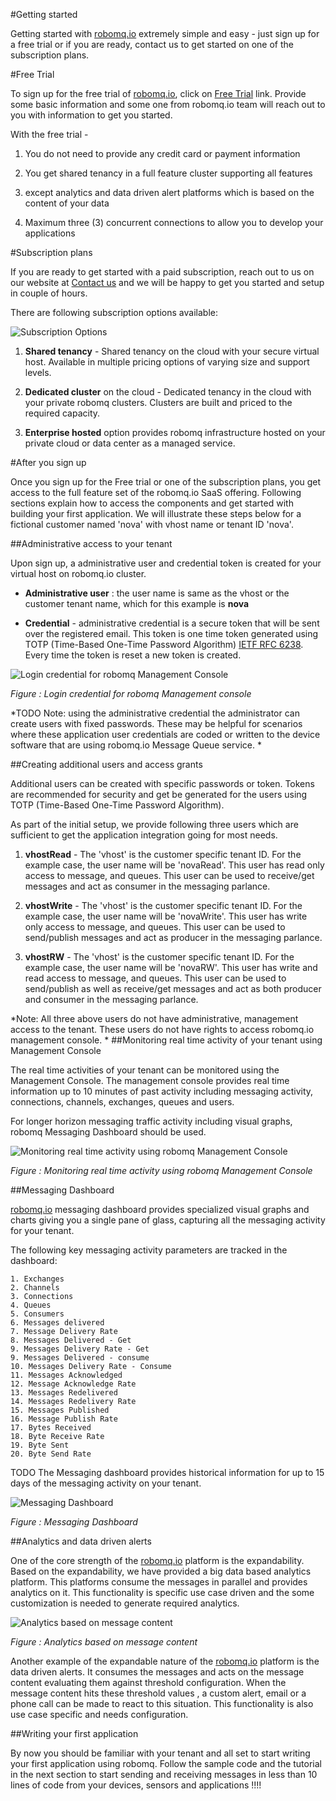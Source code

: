 #Getting started 

Getting started with [robomq.io](http://www.robomq.io) extremely simple and easy - just sign up for a free trial or if you are ready, contact us to get started on one of the subscription plans.

#Free Trial

To sign up for the free trial of [robomq.io](http://www.robomq.io), click on [Free Trial](http://robomq.io/#free) link. Provide some basic information and some one from robomq.io team will reach out to you with information to get you started.

With the free trial -

1. You do not need to provide any credit card or payment information

2. You get shared tenancy in a full feature cluster supporting all features 

3. except analytics and data driven alert platforms which is based on the content of your data

4. Maximum three (3) concurrent connections to allow you to develop your applications


#Subscription plans

If you are ready to get started with a paid subscription, reach out to us on our website at [Contact us](http://robomq.io/#contact) and we will be happy to get you started and setup in couple of hours.

There are following subscription options available:

![Subscription Options](./images/optionAll.png)

1. **Shared tenancy** - Shared tenancy on the cloud with your secure virtual host. Available in multiple pricing options of varying size and support levels.

2. **Dedicated cluster** on the cloud - Dedicated tenancy in the cloud with your private robomq clusters. Clusters are built and priced to the required capacity. 

3. **Enterprise hosted** option provides robomq infrastructure hosted on your private cloud or data center as a managed service.


#After you sign up

Once you sign up for the Free trial or one of the subscription plans, you get access to the full feature set of the robomq.io SaaS offering. Following sections explain how to access the components and get started with building your first application. We will illustrate these steps below for a fictional customer named 'nova' with vhost name or tenant ID  'nova'.

##Administrative access to your tenant

Upon sign up, a administrative user and credential token is created for your virtual host on robomq.io cluster.

- **Administrative user** : the user name is same as the vhost or the customer tenant name,  which for this example is **nova**

- **Credential** - administrative credential is a secure token that will be sent over the registered email. This token is one time token generated using TOTP (Time-Based One-Time Password Algorithm) [IETF RFC 6238](https://tools.ietf.org/html/rfc6238).  Every time the token is reset a new token is created.

   


![Login credential for robomq Management Console](./images/vhostLogin.png)

*Figure : Login credential for robomq Management console*




*TODO Note: using the administrative credential the administrator can create users with fixed passwords. These may be helpful for scenarios where these application user credentials are coded or written to the device software that are using robomq.io Message Queue service. 
*

##Creating additional users and access grants

Additional users can be created with specific passwords or token. Tokens are recommended for security and get be generated for the users using TOTP (Time-Based One-Time Password Algorithm). 

As part of the initial setup, we provide following three users which are sufficient to get the application integration going for most needs.

1. **vhostRead** - The 'vhost' is the customer specific tenant ID. For the example case, the user name will be 'novaRead'. This user has read only access to message, and queues. This user can be used to receive/get messages and act as consumer in the messaging parlance.

2. **vhostWrite** - The 'vhost' is the customer specific tenant ID. For the example case, the user name will be 'novaWrite'. This user has write only access to message, and queues. This user can be used to send/publish messages and act as producer in the messaging parlance.

3. **vhostRW** - The 'vhost' is the customer specific tenant ID. For the example case, the user name will be 'novaRW'. This user has write and read access to message, and queues. This user can be used to send/publish as well as receive/get messages and act as both producer and consumer in the messaging parlance.

*Note: All three above users do not have administrative, management access to the tenant. These users do not have rights to access robomq.io management console.
* 
##Monitoring real time activity of your tenant using Management Console

The real time activities of your tenant can be monitored using the Management Console. The management console provides real time information up to 10 minutes of past activity including messaging activity, connections, channels, exchanges, queues and users. 

For longer horizon messaging traffic activity including visual graphs, robomq Messaging Dashboard should be used. 


![Monitoring real time activity using robomq Management Console ](./images/vhostManagementUI_2.png)

*Figure : Monitoring real time activity using robomq Management Console*

##Messaging Dashboard

[robomq.io](http://www.robomq.io) messaging dashboard provides specialized visual graphs and charts giving you a single pane of glass, capturing all the messaging activity for your tenant.

The following key messaging activity parameters are tracked in the dashboard:


	1. Exchanges
	2. Channels
	3. Connections
	4. Queues
	5. Consumers
	6. Messages delivered
	7. Message Delivery Rate
	8. Messages Delivered - Get 
	9. Messages Delivery Rate - Get 
	9. Messages Delivered - consume
	10. Messages Delivery Rate - Consume
	11. Messages Acknowledged
	12. Message Acknowledge Rate
	13. Messages Redelivered
	14. Messages Redelivery Rate
	15. Messages Published
	16. Message Publish Rate 
	17. Bytes Received
	18. Byte Receive Rate
	19. Byte Sent
	20. Byte Send Rate
 



TODO The Messaging dashboard provides historical information for up to 15 days of the messaging activity on your tenant.



![Messaging Dashboard ](./images/vhostMessagingDashboard.png)

*Figure : Messaging Dashboard*

##Analytics and data driven alerts

One of the core strength of the [robomq.io](http://www.robomq.io) platform is the expandability. Based on the expandability, we have provided a big data based analytics platform. This platforms consume the messages in parallel and provides analytics on it. This functionality is specific use case driven and the some customization is needed to generate required analytics.

![Analytics based on message content ](./images/vhostAnalytics.png)

*Figure : Analytics based on message content*


Another example of the expandable nature of the [robomq.io](http://www.robomq.io) platform is the data driven alerts. It consumes the messages and acts on the message content evaluating them against threshold configuration. When the message content hits these threshold values , a custom alert, email or a phone call can be made to react to this situation. This functionality is also use case specific and needs configuration.



##Writing your first application 

By now you should be familiar with your tenant and all set to start writing your first application using robomq. Follow the sample code and the tutorial in the next section to start sending and receiving  messages in less than 10 lines of code from your devices, sensors and applications !!!!
